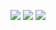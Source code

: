 [![](https://raw.githubusercontent.com/yoshifoxor/yoshifoxor/master/profile-summary-card-output/vue/0-profile-details.svg)](https://github.com/vn7n24fzkq/github-profile-summary-cards)
[![](https://raw.githubusercontent.com/yoshifoxor/yoshifoxor/master/profile-summary-card-output/vue/1-repos-per-language.svg)](https://github.com/vn7n24fzkq/github-profile-summary-cards)
[![](https://raw.githubusercontent.com/yoshifoxor/yoshifoxor/master/profile-summary-card-output/vue/2-most-commit-language.svg)](https://github.com/vn7n24fzkq/github-profile-summary-cards)

